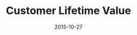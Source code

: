 ---
layout: default
modal-id: 6
title: Customer Lifetime Value
date: 2015-10-27
img: customervalue.png
alt: customer lifetime value
project-date: October 2015
client: Retail Bank
category: Professional Assignment
description: One of the most important aspects of data science is visualization. Managers want to work with data scientists who can tell a clean story about data and do so with diagrams. Business communication is not just about proving a point with scientific rigor. It’s also about convincing your audience and getting them to relate to the point you’re trying to make.

---